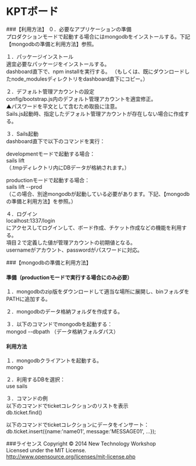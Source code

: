 # KPTボード
###【利用方法】
０．必要なアプリケーションの準備<br/>
プロダクションモードで起動する場合にはmongodbをインストールする。下記【mongodbの準備と利用方法】参照。

１．パッケージインストール<br/>
適宜必要なパッケージをインストールする。<br/>
dashboard直下で、npm installを実行する。
（もしくは、既にダウンロードしたnode_modulesディレクトリをdashboard直下にコピー。）

２．デフォルト管理アカウントの設定<br/>
config/bootstrap.js内のデフォルト管理アカウントを適宜修正。<br/>
▲パスワードを平文として含むため取扱に注意。<br/>
Sails.js起動時、指定したデフォルト管理アカウントが存在しない場合に作成する。<br/>

３．Sails起動<br/>
dashboard直下で以下のコマンドを実行：<br/>

developmentモードで起動する場合：<br/>
sails lift<br/>
（.tmpディレクトリ内にDBデータが格納されます。）<br/>

productionモードで起動する場合：<br/>
sails lift --prod<br/>
（この場合、別途mongodbが起動している必要があります。下記、【mongodbの準備と利用方法】を参照。）<br/>

４．ログイン<br/>
localhost:1337/login<br/>
にアクセスしてログインして、ボード作成、チケット作成などの機能を利用する。<br/>
項目２で定義した値が管理アカウントの初期値となる。<br/>
usernameがアカウント、passwordがパスワードに対応。<br/>

###【mongodbの準備と利用方法】

#### 準備（productionモードで実行する場合にのみ必要）
１．mongodbのzip版をダウンロードして適当な場所に展開し、binフォルダをPATHに追加する。

２．mongodbのデータ格納フォルダを作成する。

３．以下のコマンドでmongodbを起動する：<br/>
mongod --dbpath （データ格納フォルダパス）

#### 利用方法

１．mongodbクライアントを起動する。<br/>
mongo

２．利用するDBを選択：<br/>
use sails

３．コマンドの例<br/>
以下のコマンドでticketコレクションのリストを表示<br/>
db.ticket.find()<br/>

以下のコマンドでticketコレクションにデータをインサート：<br/>
db.ticket.insert({name:'name01', message:'MESSAGE01', ...});

###ライセンス
Copyright &copy; 2014 New Technology Workshop<br>
Licensed under the MIT License.<br>
http://www.opensource.org/licenses/mit-license.php
